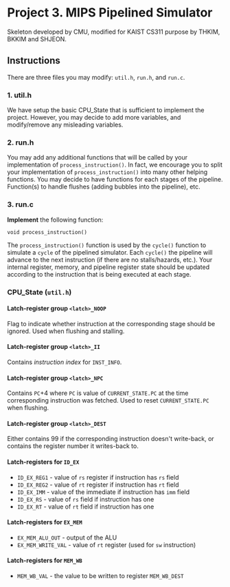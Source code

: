 # Project 3. MIPS Pipelined Simulator
Skeleton developed by CMU,
modified for KAIST CS311 purpose by THKIM, BKKIM and SHJEON.

## Instructions
There are three files you may modify: `util.h`, `run.h`, and `run.c`.

### 1. util.h

We have setup the basic CPU\_State that is sufficient to implement the project.
However, you may decide to add more variables, and modify/remove any misleading variables.

### 2. run.h

You may add any additional functions that will be called by your implementation of `process_instruction()`.
In fact, we encourage you to split your implementation of `process_instruction()` into many other helping functions.
You may decide to have functions for each stages of the pipeline.
Function(s) to handle flushes (adding bubbles into the pipeline), etc.

### 3. run.c

**Implement** the following function:

    void process_instruction()

The `process_instruction()` function is used by the `cycle()` function to simulate a `cycle` of the pipelined simulator.
Each `cycle()` the pipeline will advance to the next instruction (if there are no stalls/hazards, etc.).
Your internal register, memory, and pipeline register state should be updated according to the instruction
that is being executed at each stage.

### CPU_State (`util.h`)

#### Latch-register group `<latch>_NOOP`

Flag to indicate whether instruction at the corresponding stage should be ignored. Used when flushing and stalling.

#### Latch-register group `<latch>_II`

Contains _instruction index_ for `INST_INFO`.

#### Latch-register group `<latch>_NPC`

Contains `PC`+4 where `PC` is value of `CURRENT_STATE.PC` at the time corresponding instruction was fetched. Used to reset `CURRENT_STATE.PC` when flushing.

#### Latch-register group `<latch>_DEST`

Either contains 99 if the corresponding instruction doesn't write-back, or contains the register number it writes-back to.

#### Latch-registers for `ID_EX`

* `ID_EX_REG1` - value of `rs` register if instruction has `rs` field
* `ID_EX_REG2` - value of `rt` register if instruction has `rt` field
* `ID_EX_IMM` - value of the immediate if instruction has `imm` field
* `ID_EX_RS` - value of `rs` field if instruction has one
* `ID_EX_RT` - value of `rt` field if instruction has one

#### Latch-registers for `EX_MEM`

* `EX_MEM_ALU_OUT` - output of the ALU
* `EX_MEM_WRITE_VAL` - value of `rt` register (used for `sw` instruction)

#### Latch-registers for `MEM_WB`

* `MEM_WB_VAL` - the value to be written to register `MEM_WB_DEST`
